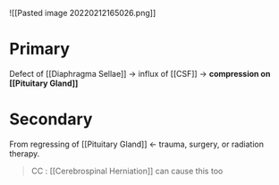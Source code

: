 ![[Pasted image 20220212165026.png]]

# Primary
Defect of [[Diaphragma Sellae]] → influx of [[CSF]] → **compression on [[Pituitary Gland]]**

# Secondary
From regressing of [[Pituitary Gland]] ← trauma, surgery, or radiation therapy.
> CC : [[Cerebrospinal Herniation]] can cause this too